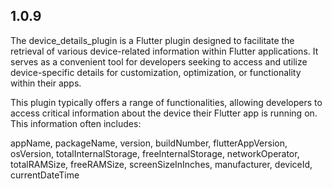 ## 1.0.9

The device_details_plugin is a Flutter plugin designed to facilitate the retrieval of various device-related information within Flutter applications. It serves as a convenient tool for developers seeking to access and utilize device-specific details for customization, optimization, or functionality within their apps.

This plugin typically offers a range of functionalities, allowing developers to access critical information about the device their Flutter app is running on. This information often includes:

appName,
packageName,
version,
buildNumber,
flutterAppVersion,
osVersion,
totalInternalStorage,
freeInternalStorage,
networkOperator,
totalRAMSize,
freeRAMSize,
screenSizeInInches,
manufacturer,
deviceId,
currentDateTime